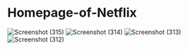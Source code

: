 # Homepage-of-Netflix
![Screenshot (315)](https://github.com/siricharana/Homepage-of-Netflix/assets/146547650/089b7b1a-fb28-497a-90a1-97eabaa2defb)
![Screenshot (314)](https://github.com/siricharana/Homepage-of-Netflix/assets/146547650/a98ebe63-8962-4d5f-a57d-2de2a542be37)
![Screenshot (313)](https://github.com/siricharana/Homepage-of-Netflix/assets/146547650/5bb7bfa9-a33a-4dfe-8929-5570a15b09d1)
![Screenshot (312)](https://github.com/siricharana/Homepage-of-Netflix/assets/146547650/a4c806bc-6837-47a2-b43c-e3a269ddc088)
